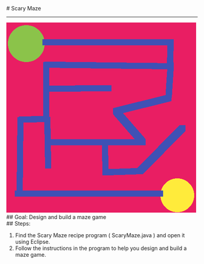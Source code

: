 
 <div id="recipeLeftColumn">
  # Scary Maze
  <hr/>
  <img alt="maze image" src="./standardMaze.png"/>
  <div id="recipeGoal">
   ## Goal:
   Design and build a maze game
  </div>
 </div>
 <div id="recipeRightColumn">
  <div id="recipeSteps">
   ## Steps:
   <ol id="stepList">
    <li>
     Find the Scary Maze recipe program ( ScaryMaze.java ) and open it using Eclipse.
    </li>
    <li>
     Follow the instructions in the program to help you design and build a maze game.
    </li>
   </ol>
  </div>
 </div>

